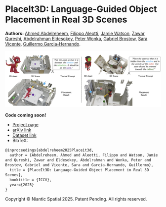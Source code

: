 # PlaceIt3D: Language-Guided Object Placement in Real 3D Scenes

**Authors:** [Ahmed Abdelreheem](https://samir55.github.io), [Filippo Aleotti](https://filippoaleotti.github.io/website/), [Jamie Watson](https://scholar.google.com/citations?user=5pC7fw8AAAAJ), [Zawar Qureshi](https://scholar.google.com/citations?user=P2jZC8YAAAAJ), [Abdelrahman Eldesokey](https://abdo-eldesokey.github.io/), [Peter Wonka](https://peterwonka.net/), [Gabriel Brostow](http://www0.cs.ucl.ac.uk/staff/G.Brostow/), [Sara Vicente](https://scholar.google.com/citations?user=7wWsNNcAAAAJ), [Guillermo Garcia-Hernando](https://guiggh.github.io/).



<p align="center">
  <img src="media/teaser_figure.jpg"width="720" />
</p>
<b>Code coming soon!</b>

- [Project page](https://nianticlabs.github.io/placeit3d/)
- [arXiv link](https://arxiv.org/abs/2505.05288)
- [Dataset link](https://drive.google.com/drive/folders/1NqTHnyMl3CVZbZ1fg1DIYtpu3Jh83mSe?usp=sharing)
- BibTeX:
```
@inproceedings{abdelreheem2025Placeit3d,
  author = {Abdelreheem, Ahmed and Aleotti, Filippo and Watson, Jamie and Qureshi, Zawar and Eldesokey, Abdelrahman and Wonka, Peter and Brostow, Gabriel and Vicente, Sara and Garcia-Hernando, Guillermo},
  title = {PlaceIt3D: Language-Guided Object Placement in Real 3D Scenes},
  booktitle = {ICCV},
  year={2025}
}
```
Copyright © Niantic Spatial 2025. Patent Pending.
All rights reserved.
